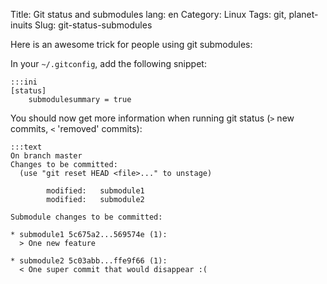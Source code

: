 Title: Git status and submodules
lang: en
Category: Linux
Tags: git, planet-inuits
Slug: git-status-submodules

Here is an awesome trick for people using git submodules:

In your `~/.gitconfig`, add the following snippet:

    :::ini
    [status]
        submodulesummary = true


You should now get more information when running git status (`>` new commits, `<` 'removed' commits):

    :::text
    On branch master
    Changes to be committed:
      (use "git reset HEAD <file>..." to unstage)

            modified:   submodule1
            modified:   submodule2

    Submodule changes to be committed:

    * submodule1 5c675a2...569574e (1):
      > One new feature

    * submodule2 5c03abb...ffe9f66 (1):
      < One super commit that would disappear :(

